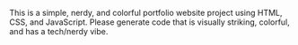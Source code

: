 <!-- Use this file to provide workspace-specific custom instructions to Copilot. For more details, visit https://code.visualstudio.com/docs/copilot/copilot-customization#_use-a-githubcopilotinstructionsmd-file -->

This is a simple, nerdy, and colorful portfolio website project using HTML, CSS, and JavaScript. Please generate code that is visually striking, colorful, and has a tech/nerdy vibe.
